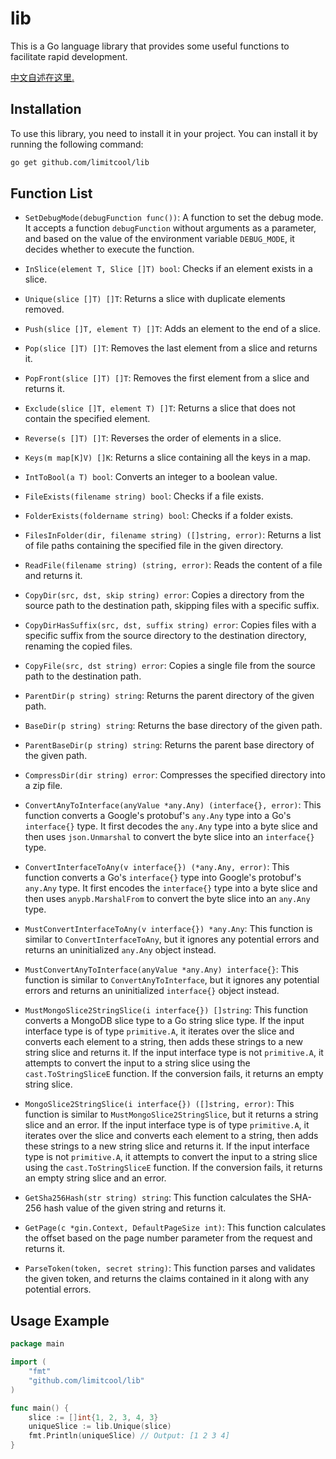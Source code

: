 # lib

This is a Go language library that provides some useful functions to facilitate rapid development.

[中文自述在这里.](README.zh_cn.md)

## Installation

To use this library, you need to install it in your project. You can install it by running the following command:

```bash
go get github.com/limitcool/lib
```

## Function List

- `SetDebugMode(debugFunction func())`: A function to set the debug mode. It accepts a function `debugFunction` without arguments as a parameter, and based on the value of the environment variable `DEBUG_MODE`, it decides whether to execute the function.
- `InSlice(element T, Slice []T) bool`: Checks if an element exists in a slice.
- `Unique(slice []T) []T`: Returns a slice with duplicate elements removed.
- `Push(slice []T, element T) []T`: Adds an element to the end of a slice.
- `Pop(slice []T) []T`: Removes the last element from a slice and returns it.
- `PopFront(slice []T) []T`: Removes the first element from a slice and returns it.
- `Exclude(slice []T, element T) []T`: Returns a slice that does not contain the specified element.
- `Reverse(s []T) []T`: Reverses the order of elements in a slice.
- `Keys(m map[K]V) []K`: Returns a slice containing all the keys in a map.
- `IntToBool(a T) bool`: Converts an integer to a boolean value.
- `FileExists(filename string) bool`: Checks if a file exists.
- `FolderExists(foldername string) bool`: Checks if a folder exists.
- `FilesInFolder(dir, filename string) ([]string, error)`: Returns a list of file paths containing the specified file in the given directory.
- `ReadFile(filename string) (string, error)`: Reads the content of a file and returns it.
- `CopyDir(src, dst, skip string) error`: Copies a directory from the source path to the destination path, skipping files with a specific suffix.
- `CopyDirHasSuffix(src, dst, suffix string) error`: Copies files with a specific suffix from the source directory to the destination directory, renaming the copied files.
- `CopyFile(src, dst string) error`: Copies a single file from the source path to the destination path.
- `ParentDir(p string) string`: Returns the parent directory of the given path.
- `BaseDir(p string) string`: Returns the base directory of the given path.
- `ParentBaseDir(p string) string`: Returns the parent base directory of the given path.
- `CompressDir(dir string) error`: Compresses the specified directory into a zip file.
- `ConvertAnyToInterface(anyValue *any.Any) (interface{}, error)`: This function converts a Google's protobuf's `any.Any` type into a Go's `interface{}` type. It first decodes the `any.Any` type into a byte slice and then uses `json.Unmarshal` to convert the byte slice into an `interface{}` type.
- `ConvertInterfaceToAny(v interface{}) (*any.Any, error)`: This function converts a Go's `interface{}` type into Google's protobuf's `any.Any` type. It first encodes the `interface{}` type into a byte slice and then uses `anypb.MarshalFrom` to convert the byte slice into an `any.Any` type.
- `MustConvertInterfaceToAny(v interface{}) *any.Any`: This function is similar to `ConvertInterfaceToAny`, but it ignores any potential errors and returns an uninitialized `any.Any` object instead.
- `MustConvertAnyToInterface(anyValue *any.Any) interface{}`: This function is similar to `ConvertAnyToInterface`, but it ignores any potential errors and returns an uninitialized `interface{}` object instead.

- `MustMongoSlice2StringSlice(i interface{}) []string`: This function converts a MongoDB slice type to a Go string slice type. If the input interface type is of type `primitive.A`, it iterates over the slice and converts each element to a string, then adds these strings to a new string slice and returns it. If the input interface type is not `primitive.A`, it attempts to convert the input to a string slice using the `cast.ToStringSliceE` function. If the conversion fails, it returns an empty string slice.
- `MongoSlice2StringSlice(i interface{}) ([]string, error)`: This function is similar to `MustMongoSlice2StringSlice`, but it returns a string slice and an error. If the input interface type is of type `primitive.A`, it iterates over the slice and converts each element to a string, then adds these strings to a new string slice and returns it. If the input interface type is not `primitive.A`, it attempts to convert the input to a string slice using the `cast.ToStringSliceE` function. If the conversion fails, it returns an empty string slice and an error.
- `GetSha256Hash(str string) string`: This function calculates the SHA-256 hash value of the given string and returns it.
- `GetPage(c *gin.Context, DefaultPageSize int)`: This function calculates the offset based on the page number parameter from the request and returns it.
- `ParseToken(token, secret string)`: This function parses and validates the given token, and returns the claims contained in it along with any potential errors.

## Usage Example

```go
package main

import (
    "fmt"
    "github.com/limitcool/lib"
)

func main() {
    slice := []int{1, 2, 3, 4, 3}
    uniqueSlice := lib.Unique(slice)
    fmt.Println(uniqueSlice) // Output: [1 2 3 4]
}
```
